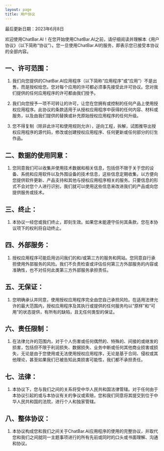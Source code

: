 ```yaml
---
layout: page
title: 用户协议
---
```

<p class="message">
  最后更新日期：2023年6月8日
</p>
欢迎使用ChatBar.AI！在您开始使用ChatBar.AI之前，请仔细阅读并理解本《用户协议》（以下简称“协议”）。您一旦使用ChatBar.AI的服务，即表示您已接受本协议的全部内容。

## 一、许可范围：

1. 我们向您提供的ChatBar.AI应用程序（以下简称“应用程序”或“应用”）不是出售，而是授权给您。您对每个应用的许可都必须事先接受此许可协议。您对我们提供的任何应用程序的许可都由我们授予。

2. 我们向您授予一项不可转让的许可，让您在您拥有或控制的任何产品上使用授权应用程序。此协议的条款适用于从授权应用程序中获得的任何内容、材料或服务，以及由我们提供的替换或补充原始授权应用程序的任何升级。

3. 您不得复制（除非此许可和使用规则允许），逆向工程，拆解，试图推导出授权应用程序的源代码，修改或创建授权应用程序、任何更新或任何部分的衍生作品。

## 二、数据的使用同意：

1. 您同意我们可以收集并使用技术数据和相关信息，包括但不限于关于您的设备、系统和应用软件以及外围设备的技术信息，这些信息定期收集，以方便向您提供软件更新、产品支持和其他与授权应用程序相关的服务。只要信息的形式不会对您个人进行识别，我们就可以使用这些信息来改进我们的产品或向您提供服务或技术。

## 三、终止：

1. 本协议一经您或我们终止，即刻生效。如果您未能遵守任何其条款，您在本协议项下的权利将自动终止。

## 四、外部服务：

1. 授权应用程序可能启用访问我们的和/或第三方的服务和网站。您同意自行承担使用外部服务的风险。我们不负责检查或评估任何第三方外部服务的内容或准确性，也不对任何此类第三方外部服务承担责任。

## 五、无保证：

1. 您明确承认并同意，使用授权应用程序完全由您自己承担风险。在适用法律允许的最大范围内，授权应用程序及其执行或提供的任何服务均以“原样”和“可用”的状态提供，有所有的缺陷，且无任何类型的保证。

## 六、责任限制：

1. 在法律允许的范围内，对于个人伤害或任何偶然的、特殊的、间接的或继发的损害，包括但不限于利润损失、数据损失、业务中断或任何其他商业损害或损失，无论是由于您使用或无法使用授权应用程序，无论是基于合同、侵权或其他理论，甚至如果我们已被告知此类损害可能性，我们都不承担责任。

## 七、法律：

1. 本协议下，您与我们之间的关系将受中华人民共和国法律管辖。对于任何由于本协议引起的或与本协议有关的争议或索赔，您和我们同意将其提交到位于中华人民共和国的法院，进行个人和独家管辖。

## 八、整体协议：

1. 本协议构成您和我们之间关于ChatBar.AI应用程序的使用的完整协议，并取代您和我们之间就同一主题事项进行的所有先前或同时的口头或书面理解、沟通和协议。
